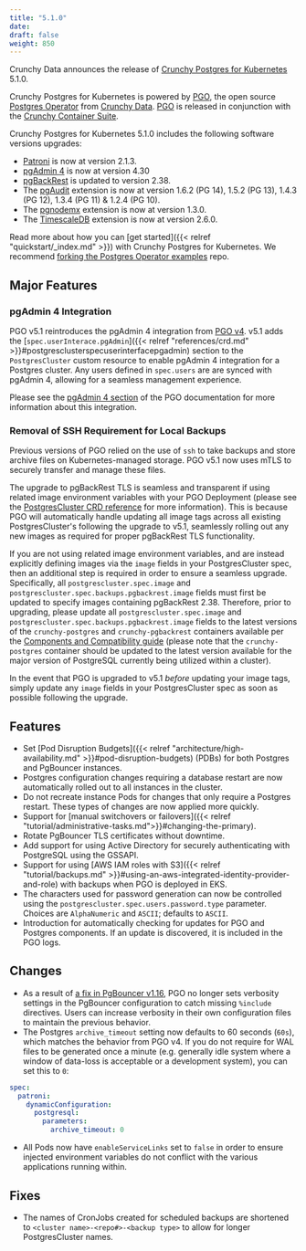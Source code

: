 ```yaml
---
title: "5.1.0"
date:
draft: false
weight: 850
---
```


Crunchy Data announces the release of [Crunchy Postgres for Kubernetes](https://www.crunchydata.com/products/crunchy-postgresql-for-kubernetes/) 5.1.0.

Crunchy Postgres for Kubernetes is powered by [PGO](https://github.com/CrunchyData/postgres-operator), the open source [Postgres Operator](https://github.com/CrunchyData/postgres-operator) from [Crunchy Data](https://www.crunchydata.com). [PGO](https://github.com/CrunchyData/postgres-operator) is released in conjunction with the [Crunchy Container Suite](https://github.com/CrunchyData/container-suite).

Crunchy Postgres for Kubernetes 5.1.0 includes the following software versions upgrades:

- [Patroni](https://patroni.readthedocs.io/) is now at version 2.1.3.
- [pgAdmin 4](https://www.pgadmin.org/) is now at version 4.30
- [pgBackRest](https://pgbackrest.org/) is updated to version 2.38.
- The [pgAudit](https://github.com/pgaudit/pgaudit) extension is now at version 1.6.2 (PG 14), 1.5.2 (PG 13), 1.4.3 (PG 12), 1.3.4 (PG 11) & 1.2.4 (PG 10).
- The [pgnodemx](https://github.com/CrunchyData/pgnodemx) extension is now at version 1.3.0.
- The [TimescaleDB](https://github.com/timescale/timescaledb) extension is now at version 2.6.0.

Read more about how you can [get started]({{< relref "quickstart/_index.md" >}}) with Crunchy Postgres for Kubernetes. We recommend [forking the Postgres Operator examples](https://github.com/CrunchyData/postgres-operator-examples/fork) repo.

## Major Features

### pgAdmin 4 Integration

PGO v5.1 reintroduces the pgAdmin 4 integration from [PGO v4](https://access.crunchydata.com/documentation/postgres-operator/4.7.5/architecture/pgadmin4/). v5.1 adds the [`spec.userInterace.pgAdmin`]({{< relref "references/crd.md" >}}#postgresclusterspecuserinterfacepgadmin) section to the `PostgresCluster` custom resource to enable pgAdmin 4 integration for a Postgres cluster. Any users defined in `spec.users` are are synced with pgAdmin 4, allowing for a seamless management experience.

Please see the [pgAdmin 4 section](https://access.crunchydata.com/documentation/postgres-operator/v5/architecture/pgadmin4/) of the PGO documentation for more information about this integration.

### Removal of SSH Requirement for Local Backups

Previous versions of PGO relied on the use of `ssh` to take backups and store archive files on Kubernetes-managed storage. PGO v5.1 now uses mTLS to securely transfer and manage these files.

The upgrade to pgBackRest TLS is seamless and transparent if using related image environment variables with your PGO Deployment (please see the [PostgresCluster CRD reference](https://access.crunchydata.com/documentation/postgres-operator/v5/references/crd/) for more information).  This is because PGO will automatically handle updating all image tags across all existing PostgresCluster's following the upgrade to v5.1, seamlessly rolling out any new images as required for proper pgBackRest TLS functionality.

If you are not using related image environment variables, and are instead explicitly defining images via the `image` fields in your PostgresCluster spec, then an additional step is required in order to ensure a seamless upgrade.  Specifically, all `postgrescluster.spec.image` and `postgrescluster.spec.backups.pgbackrest.image` fields must first be updated to specify images containing pgBackRest 2.38.  Therefore, prior to upgrading, please update all `postgrescluster.spec.image` and `postgrescluster.spec.backups.pgbackrest.image` fields to the latest versions of the `crunchy-postgres` and `crunchy-pgbackrest` containers available per the [Components and Compatibility guide](https://access.crunchydata.com/documentation/postgres-operator/v5/references/components/) (please note that the `crunchy-postgres` container should be updated to the latest version available for the major version of PostgreSQL currently being utilized within a cluster).

In the event that PGO is upgraded to v5.1 _before_ updating your image tags, simply update any `image` fields in your PostgresCluster spec as soon as possible following the upgrade.

## Features

- Set [Pod Disruption Budgets]({{< relref "architecture/high-availability.md" >}}#pod-disruption-budgets) (PDBs) for both Postgres and PgBouncer instances.
- Postgres configuration changes requiring a database restart are now automatically rolled out to all instances in the cluster.
- Do not recreate instance Pods for changes that only require a Postgres restart. These types of changes are now applied more quickly.
- Support for [manual switchovers or failovers]({{< relref "tutorial/administrative-tasks.md">}}#changing-the-primary).
- Rotate PgBouncer TLS certificates without downtime.
- Add support for using Active Directory for securely authenticating with PostgreSQL using the GSSAPI.
- Support for using [AWS IAM roles with S3]({{< relref "tutorial/backups.md" >}}#using-an-aws-integrated-identity-provider-and-role) with backups when PGO is deployed in EKS.
- The characters used for password generation can now be controlled using the `postgrescluster.spec.users.password.type` parameter. Choices are `AlphaNumeric` and `ASCII`; defaults to `ASCII`.
- Introduction for automatically checking for updates for PGO and Postgres components. If an update is discovered, it is included in the PGO logs.

## Changes

- As a result of [a fix in PgBouncer v1.16](https://github.com/libusual/libusual/commit/ab960074cb7a), PGO no longer sets verbosity settings in the PgBouncer configuration to catch missing `%include` directives.  Users can increase verbosity in their own configuration files to maintain the previous behavior.
- The Postgres `archive_timeout` setting now defaults to 60 seconds (`60s`), which matches the behavior from PGO v4. If you do not require for WAL files to be generated once a minute (e.g. generally idle system where a window of data-loss is acceptable or a development system), you can set this to `0`:

```yaml
spec:
  patroni:
    dynamicConfiguration:
      postgresql:
        parameters:
          archive_timeout: 0
```
- All Pods now have `enableServiceLinks` set to `false` in order to ensure injected environment variables do not conflict with the various applications running within.

## Fixes

- The names of CronJobs created for scheduled backups are shortened to `<cluster name>-<repo#>-<backup type>` to allow for longer PostgresCluster names.
